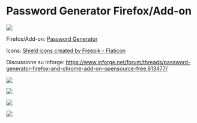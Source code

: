 # Password Generator Firefox/Add-on

![](https://img.shields.io/badge/unsupported-!-3C3C3C)

Firefox/Add-on: [Password Generator](https://addons.mozilla.org/it/firefox/addon/aleff-password-generator/)

Icons: [Shield icons created by Freepik - Flaticon](https://www.flaticon.com/free-icons/shield)

Discussione su Inforge: https://www.inforge.net/forum/threads/password-generator-firefox-and-chrome-add-on-opensource-free.613477/

![](https://github.com/aleff-github/Password-Generator-Firefox-Add-on/blob/main/images/1.png)

![](https://github.com/aleff-github/Password-Generator-Firefox-Add-on/blob/main/images/2.png)

![](https://github.com/aleff-github/Password-Generator-Firefox-Add-on/blob/main/images/3.png)

![](https://github.com/aleff-github/Password-Generator-Firefox-Add-on/blob/main/images/4.png)
